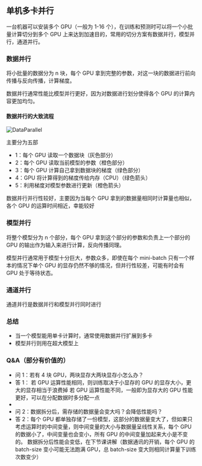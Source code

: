 ## 单机多卡并行

一台机器可以安装多个 GPU（一般为 1-16 个），在训练和预测时可以将一个小批量计算切分到多个 GPU 上来达到加速目的，常用的切分方案有数据并行，模型并行，通道并行。

### 数据并行

将小批量的数据分为 n 块，每个 GPU 拿到完整的参数，对这一块的数据进行前向传播与反向传播，计算梯度。

数据并行通常性能比模型并行更好，因为对数据进行划分使得各个 GPU 的计算内容更加均匀。

#### 数据并行的大致流程

![DataParallel](https://assets.ng-tech.icu/book/DeepLearning-MuLi-Notes/imgs/33/DataParallel.png)

主要分为五部

- 1：每个 GPU 读取一个数据块（灰色部分）
- 2：每个 GPU 读取当前模型的参数（橙色部分）
- 3：每个 GPU 计算自己拿到数据块的梯度（绿色部分）
- 4：GPU 将计算得到的梯度传给内存（CPU）（绿色箭头）
- 5：利用梯度对模型参数进行更新（橙色箭头）

数据并行并行性较好，主要因为当每个 GPU 拿到的数据量相同时计算量也相似，各个 GPU 的运算时间相近，幸能较好

### 模型并行

将整个模型分为 n 个部分，每个 GPU 拿到这个部分的参数和负责上一个部分的 GPU 的输出作为输入来进行计算，反向传播同理。

模型并行通常用于模型十分巨大，参数众多，即使在每个 mini-batch 只有一个样本的情况下单个 GPU 的显存仍然不够的情况，但并行性较差，可能有时会有 GPU 处于等待状态。

### 通道并行

通道并行是数据并行和模型并行同时进行

### 总结

- 当一个模型能用单卡计算时，通常使用数据并行扩展到多卡
- 模型并行则用在超大模型上

### Q&A（部分有价值的）

- 问 1：若有 4 块 GPU，两块显存大两块显存小怎么办？
- 答 1：
  若 GPU 运算性能相同，则训练取决于小显存的 GPU 的显存大小，更大的显存相当于浪费掉
  若 GPU 运算性能不同，一般即为显存大的 GPU 性能更好，可以在分配数据时多分配一点
-
- 问 2：数据拆分后，需存储的数据量会变大吗？会降低性能吗？
- 答 2：每个 GPU 都单独存储了一份模型，这部分的数据量变大了，但如果只考虑运算时的中间变量，则中间变量的大小与数据量呈线性关系，每个 GPU 的数据小了，中间变量也会变小，所有 GPU 的中间变量加起来大小是不变的。
  数据拆分后性能会变低，在下节课讲解（数据通讯的开销，每个 GPU 的 batch-size 变小可能无法跑满 GPU，总 batch-size 变大则相同计算量下训练次数变少）
